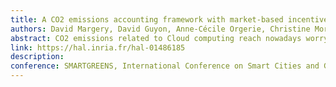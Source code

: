 ```yaml
---
title: A CO2 emissions accounting framework with market-based incentives for Cloud infrastructures
authors: David Margery, David Guyon, Anne-Cécile Orgerie, Christine Morin, Gareth Francis, Charaka Palansuriya and Kostas Kavoussanakis
abstract: CO2 emissions related to Cloud computing reach nowadays worrying levels, without any reduction in sight. Often, Cloud users, asking for virtual machines, are not aware of such emissions which concern the entire Cloud infrastructures and are thus difficult to split into the actual resources utilization, such as virtual machines. We propose a CO2 emissions accounting framework giving flexibility to the Cloud providers, predictability to the users and allocating all the carbon costs to the users. This paper shows the architecture of our accounting framework and ideas on how to practically implement it.
link: https://hal.inria.fr/hal-01486185
description: 
conference: SMARTGREENS, International Conference on Smart Cities and Green ICT Systems, Porto, Portugal
---
```


